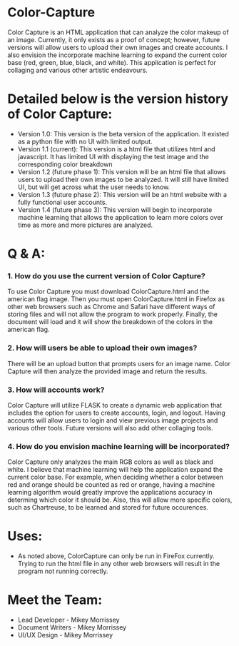 # Color-Capture
Color Capture is an HTML application that can analyze the color makeup of an image. Currently, it only exists as a proof of concept; however, future versions will allow users to upload their own images and create accounts. I also envision the incorporate machine learning to expand the current color base (red, green, blue, black, and white). This application is perfect for collaging and various other artistic endeavours. 

# Detailed below is the version history of Color Capture:
- Version 1.0: This version is the beta version of the application. It existed as a python file with no UI with limited output.
- Version 1.1 (current): This version is a html file that utilizes html and javascript. It has limited UI with displaying the test image and the corresponding color breakdown
- Version 1.2 (future phase 1): This version will be an html file that allows users to upload their own images to be analyzed. It will still have limited UI, but will get across what the user needs to know.
- Version 1.3 (future phase 2): This version will be an html website with a fully functional user accounts.
- Version 1.4 (future phase 3): This version will begin to incorporate machine learning that allows the application to learn more colors over time as more and more pictures are analyzed.

# Q & A:
### 1. How do you use the current version of Color Capture?
To use Color Capture you must download ColorCapture.html and the american flag image. Then you must open ColorCapture.html in Firefox as other web browsers such as Chrome and Safari have different ways of storing files and will not allow the program to work properly. Finally, the document will load and it will show the breakdown of the colors in the american flag.

### 2. How will users be able to upload their own images?
There will be an upload button that prompts users for an image name. Color Capture will then analyze the provided image and return the results.

### 3. How will accounts work?
Color Capture will utilize FLASK to create a dynamic web application that includes the option for users to create accounts, login, and logout. Having accounts will allow users to login and view previous image projects and various other tools. Future versions will also add other collaging tools. 

### 4. How do you envision machine learning will be incorporated?
Color Capture only analyzes the main RGB colors as well as black and white. I believe that machine learning will help the application expand the current color base. For example, when deciding whether a color between red and orange should be counted as red or orange, having a machine learning algorithm would greatly improve the applications accuracy in determing which color it should be. Also, this will allow more specific colors, such as Chartreuse, to be learned and stored for future occurences.

# Uses:
* As noted above, ColorCapture can only be run in FireFox currently. Trying to run the html file in any other web browsers will result in the program not running correctly.

# Meet the Team:
* Lead Developer - Mikey Morrissey
* Document Writers - Mikey Morrissey
* UI/UX Design - Mikey Morrissey
